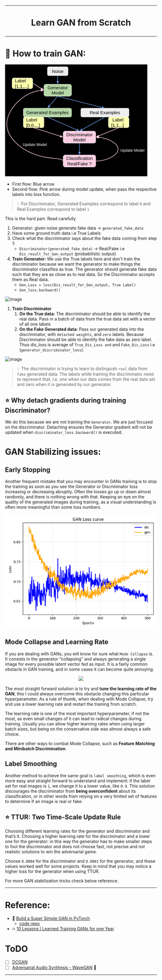 
---

<h1 align="center">
  
  Learn GAN from Scratch

</h1>

----

# 💬 How to train GAN:

![image](assets/architecture_gan_1.png)

- First flow: Blue arrow
- Second flow: Pink arrow during model update, when pass the respective labels into loss function. 

> :bulb: For Discriminator, Generated Examples correspond to label `0` and Real Examples correspond to label `1` 

This is the hard part. Read carefully

1. Generator: given noise generate fake data -> `generated_fake_data`
2. Have some ground truth data i.e True Labels
3. Check what the discriminator says about the fake data coming from step 1: 
    - `Discriminator(generated_fake_data)` -> Real/Fake i.e `Dis_result_for_Gen_output` (probabilistic output)
4. **Train Generator:**  We use the True labels here and don't train the discriminator because we want the generator to make things the discriminator classifies as true. The generator should generate fake data such that they are as close as to real data. So the Discriminator accepts them as Real data. 
    - `Gen_Loss = loss(Dis_result_for_Gen_output, True Label)`
    - `Gen_loss.backward()`

![image](https://i.imgur.com/9Uv1pDv.png)

1. **Train Discriminator** 
   1. **On the True data:** The discriminator should be able to identify the real data. Pass in a batch of data from the true data set with a vector of all one labels
   2. **On the Fake Generated data:** Pass our generated data into the discriminator, with `detached weights`, and `zero` labels. Because Discriminator should be able to identify the fake data as zero label. Thus dis_loss is average of `True_Dis_Loss and` and `Fake_Dis_Loss` i.e (`generator_discriminator_loss`).

![image](https://i.imgur.com/TLTMe3r.png)

> :bulb: The discriminator is trying to learn to distinguish `real` data from `fake` generated data. The labels while training the discriminator need to represent that, i.e. one when our data comes from the real data set and zero when it is generated by our generator.

## :star: Why detach gradients during training Discriminator?

We do this because we are not training the `Generator`. We are just focused on the discriminator. Detaching ensures the Generator gradient will not be updated when  `discriminator_loss.backward()` is executed.

# GAN Stabilizing issues:

## Early Stopping

Another frequent mistake that you may encounter in GANs training is to stop the training as soon as you see the Generator or Discriminator loss increasing or decreasing abruptly. Often the losses go up or down almost randomly, and there is nothing wrong with that. Keeping an eye on the quality of the generated images during training, as a visual understanding is often more meaningful than some loss numbers.

![image](output/loss_curve.png)

## Mode Collapse and Learning Rate

If you are dealing with GANs, you will know for sure what `Mode Collapse` is. It consists in the generator “collapsing” and always generating a single image for every possible latent vector fed as input. It is a fairly common obstacle in GAN training, and in some cases it can become quite annoying.

<center>

<img src="https://miro.medium.com/max/225/1*C4y06fLsx3dlANnUAmMbpQ.jpeg" width="300">

</center>

The most straight forward solution is to try and **tune the learning rate of the GAN**, this I could always overcome this obstacle changing this particular hyperparameter. As a rule of thumb, when dealing with Mode Collapse, try and use a lower learning rate and restart the training from scratch.

The learning rate is one of the most important hyperparameter, if not the most, as even small changes of it can lead to radical changes during training. Usually you can allow higher learning rates when using larger batch sizes, but being on the conservative side was almost always a safe choice.

There are other ways to combat Mode Collapse, such as **Feature Matching and Minibatch Discrimination**.

## Label Smoothing

Another method to achieve the same goal is `label smoothing`, which is even more easy and straight forward to understand and implement: if the label set for real images is `1`, we change it to a lower value, like `0.9`. This solution discourages the discriminator from **being overconfident** about its classification, or in other words from relying on a very limited set of features to determine if an image is real or fake. 

## :star: TTUR: Two Time-Scale Update Rule

Choosing different learning rates for the generator and discriminator and that’s it. Choosing a higher learning rate for the discriminator and a lower one for the generator: in this way the generator has to make smaller steps to fool the discriminator and does not choose fast, not precise and not realistic solutions to win the adversarial game. 

Choose `0.0004` for the discriminator and `0.0001` for the generator, and these values worked well for some projects. Keep in mind that you may notice a higher loss for the generator when using TTUR.

For more GAN stabilization tricks check below reference.

----

# Reference:

- :rocket: [Build a Super Simple GAN in PyTorch](https://towardsdatascience.com/build-a-super-simple-gan-in-pytorch-54ba349920e4)
  - [code repo](https://github.com/nbertagnolli/pytorch-simple-gan)
- :fire: [10 Lessons I Learned Training GANs for one Year](https://towardsdatascience.com/10-lessons-i-learned-training-generative-adversarial-networks-gans-for-a-year-c9071159628)

# ToDO

- [ ] [DCGAN](https://pytorch.org/tutorials/beginner/dcgan_faces_tutorial.html)
- [ ] [Adversarial Audio Synthesis - WaveGAN](https://paperswithcode.com/paper/adversarial-audio-synthesis) :rocket:

---


